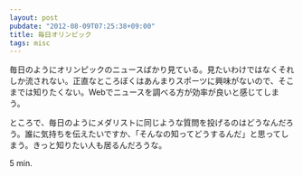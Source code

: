 ```yaml
---
layout: post
pubdate: "2012-08-09T07:25:38+09:00"
title: 毎日オリンピック
tags: misc
---
```

毎日のようにオリンピックのニュースばかり見ている。見たいわけではなくそれしか流されない。正直なところぼくはあんまりスポーツに興味がないので、そこまでは知りたくない。Webでニュースを調べる方が効率が良いと感じてしまう。

ところで、毎日のようにメダリストに同じような質問を投げるのはどうなんだろう。誰に気持ちを伝えたいですか、「そんなの知ってどうするんだ」と思ってしまう。きっと知りたい人も居るんだろうな。

5 min.

